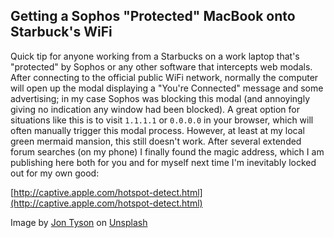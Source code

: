 ## Getting a Sophos "Protected" MacBook onto Starbuck's WiFi

Quick tip for anyone working from a Starbucks on a work laptop that's "protected" by Sophos or any other software that intercepts web modals. After connecting to the official public WiFi network, normally the computer will open up the modal displaying a "You're Connected" message and some advertising; in my case Sophos was blocking this modal (and annoyingly giving no indication any window had been blocked). A great option for situations like this is to visit `1.1.1.1` or `0.0.0.0` in your browser, which will often manually trigger this modal process. However, at least at my local green mermaid mansion, this still doesn't work. After several extended forum searches (on my phone) I finally found the magic address, which I am publishing here both for you and for myself next time I'm inevitably locked out for my own good:

[http://captive.apple.com/hotspot-detect.html](http://captive.apple.com/hotspot-detect.html)



Image by <a href="https://unsplash.com/@jontyson?utm_source=unsplash&utm_medium=referral&utm_content=creditCopyText">Jon Tyson</a> on <a href="https://unsplash.com/s/photos/coffee-wifi?utm_source=unsplash&utm_medium=referral&utm_content=creditCopyText">Unsplash</a>
  